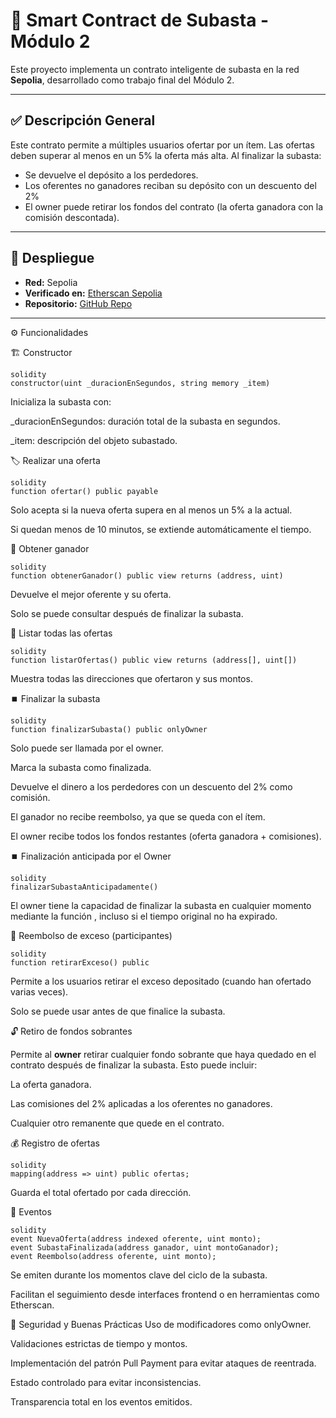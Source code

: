 # 🧾 Smart Contract de Subasta - Módulo 2

Este proyecto implementa un contrato inteligente de subasta en la red **Sepolia**, desarrollado como trabajo final del Módulo 2.

---

## ✅ Descripción General

Este contrato permite a múltiples usuarios ofertar por un ítem. Las ofertas deben superar al menos en un 5% la oferta más alta. Al finalizar la subasta:

- Se devuelve el depósito a los perdedores.
- Los oferentes no ganadores reciban su depósito con un descuento del 2%
- El owner puede retirar los fondos del contrato (la oferta ganadora con la comisión descontada).

---

## 🚀 Despliegue

- **Red:** Sepolia
- **Verificado en:** [Etherscan Sepolia](https://sepolia.etherscan.io/)
- **Repositorio:** [GitHub Repo](https://github.com/usuario/subasta-smartcontract)

---

⚙️ Funcionalidades

🏗️ Constructor

```
solidity
constructor(uint _duracionEnSegundos, string memory _item)
```

Inicializa la subasta con:

_duracionEnSegundos: duración total de la subasta en segundos.

_item: descripción del objeto subastado.

🏷️ Realizar una oferta

```
solidity
function ofertar() public payable
```
Solo acepta si la nueva oferta supera en al menos un 5% a la actual.

Si quedan menos de 10 minutos, se extiende automáticamente el tiempo.

🥇 Obtener ganador

```
solidity
function obtenerGanador() public view returns (address, uint)
```

Devuelve el mejor oferente y su oferta.

Solo se puede consultar después de finalizar la subasta.

📜 Listar todas las ofertas

```
solidity
function listarOfertas() public view returns (address[], uint[])
```
Muestra todas las direcciones que ofertaron y sus montos.

⏹️ Finalizar la subasta

```
solidity
function finalizarSubasta() public onlyOwner
```
Solo puede ser llamada por el owner.

Marca la subasta como finalizada.

Devuelve el dinero a los perdedores con un descuento del 2% como comisión.

El ganador no recibe reembolso, ya que se queda con el ítem.

El owner recibe todos los fondos restantes (oferta ganadora + comisiones).

⏹️ Finalización anticipada por el Owner

```
solidity
finalizarSubastaAnticipadamente()
```

El owner tiene la capacidad de finalizar la subasta en cualquier momento mediante la función , incluso si el tiempo original no ha expirado.

💸 Reembolso de exceso (participantes)

```
solidity
function retirarExceso() public
```
Permite a los usuarios retirar el exceso depositado (cuando han ofertado varias veces).

Solo se puede usar antes de que finalice la subasta.

🔓 Retiro de fondos sobrantes

Permite al **owner** retirar cualquier fondo sobrante que haya quedado en el contrato después de finalizar la subasta. Esto puede incluir:

La oferta ganadora.

Las comisiones del 2% aplicadas a los oferentes no ganadores.

Cualquier otro remanente que quede en el contrato.

💰 Registro de ofertas

```
solidity
mapping(address => uint) public ofertas;
```
Guarda el total ofertado por cada dirección.

📢 Eventos

```
solidity
event NuevaOferta(address indexed oferente, uint monto);
event SubastaFinalizada(address ganador, uint montoGanador);
event Reembolso(address oferente, uint monto);
```
Se emiten durante los momentos clave del ciclo de la subasta.

Facilitan el seguimiento desde interfaces frontend o en herramientas como Etherscan.

🧠 Seguridad y Buenas Prácticas
Uso de modificadores como onlyOwner.

Validaciones estrictas de tiempo y montos.

Implementación del patrón Pull Payment para evitar ataques de reentrada.

Estado controlado para evitar inconsistencias.

Transparencia total en los eventos emitidos.
